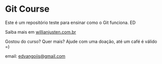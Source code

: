 # Git Course

Este é um repositório teste para ensinar como o Git funciona. ED

Saiba mais em [willianjusten.com.br](http://willianjusten.com.br)

Gostou do curso? Quer mais? Ajude com uma doação, até um café é válido =)

email: edvangoiis@gmail.com

